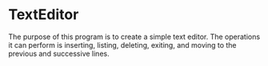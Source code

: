 # TextEditor
The purpose of this program is to create a simple text editor. The operations it can perform is inserting, listing, deleting, exiting, and moving to the previous and successive lines.
